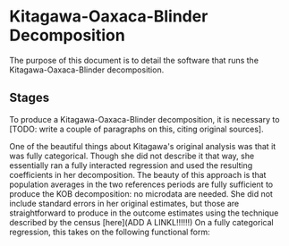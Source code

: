 # Kitagawa-Oaxaca-Blinder Decomposition

The purpose of this document is to detail the software that runs the Kitagawa-Oaxaca-Blinder decomposition.

## Stages

To produce a Kitagawa-Oaxaca-Blinder decomposition, it is necessary to [TODO: write a couple of paragraphs on this, citing original sources].

One of the beautiful things about Kitagawa's original analysis was that it was fully categorical. Though she did not describe it that way, she essentially ran a fully interacted regression and used the resulting coefficients in her decomposition. The beauty of this approach is that population averages in the two references periods are fully sufficient to produce the KOB decomposition: no microdata are needed. She did not include standard errors in her original estimates, but those are straightforward to produce in the outcome estimates using the technique described by the census [here](ADD A LINKL!!!!!!)
On a fully categorical regression, this takes on the following functional form: